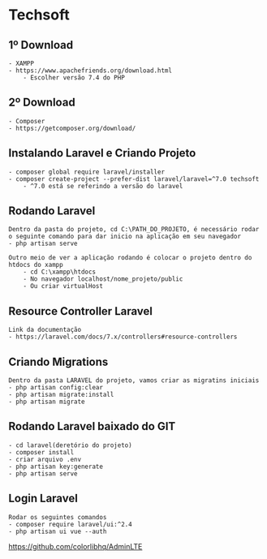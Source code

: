 # Techsoft  

## 1º Download  
    - XAMPP
    - https://www.apachefriends.org/download.html
        - Escolher versão 7.4 do PHP

## 2º Download  
    - Composer  
    - https://getcomposer.org/download/  

## Instalando Laravel e Criando Projeto  
    - composer global require laravel/installer  
    - composer create-project --prefer-dist laravel/laravel=^7.0 techsoft  
        - ^7.0 está se referindo a versão do laravel  

## Rodando Laravel  
    Dentro da pasta do projeto, cd C:\PATH_DO_PROJETO, é necessário rodar o seguinte comando para dar inicio na aplicação em seu navegador  
    - php artisan serve  
      
    Outro meio de ver a aplicação rodando é colocar o projeto dentro do htdocs do xampp  
        - cd C:\xampp\htdocs  
        - No navegador localhost/nome_projeto/public  
        - Ou criar virtualHost

## Resource Controller Laravel  
    Link da documentação
    - https://laravel.com/docs/7.x/controllers#resource-controllers            

## Criando Migrations  
    Dentro da pasta LARAVEL do projeto, vamos criar as migratins iniciais  
    - php artisan config:clear  
    - php artisan migrate:install  
    - php artisan migrate  

## Rodando Laravel baixado do GIT  
    - cd laravel(deretório do projeto)  
    - composer install  
    - criar arquivo .env  
    - php artisan key:generate  
    - php artisan serve  

## Login Laravel  
    Rodar os seguintes comandos  
    - composer require laravel/ui:^2.4  
    - php artisan ui vue --auth  


https://github.com/colorlibhq/AdminLTE
